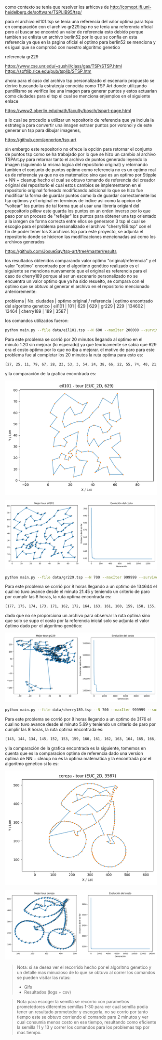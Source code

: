 como contexto se tenia que resolver los arhicovs de <http://comopt.ifi.uni-heidelberg.de/software/TSPLIB95/tsp/>

para el archivo eil101.tsp se tenia una referencia del valor optima para tspo en comparación con el archivo gr229.tsp no se tenia una referencia oficial pero al buscar se encontró un valor de referencia esto debido porque tambien se enlista un archivo berlin52 por lo que se confia en esta referencia ya que en la pagina oficial el optimo para berlin52 se menciona y es igual que se comprobó con nuestro algoritmo genetico

referencia gr229

<https://www.cse.unr.edu/~sushil/class/gas/TSP/STSP.html>
<https://softlib.rice.edu/pub/tsplib/STSP.htm>

ahora para el caso del archivo tsp personalizado el escenario propuesto se derivo buscando la estrategia conocida como TSP Art donde utilizando puntillismo se verifica lee una imagen para generar puntos y estos actuarian como ciudades para el tsp el cual se menciona enjemplos en el siguiente enlace

<https://www2.oberlin.edu/math/faculty/bosch/tspart-page.html>

a lo cual se procedio a utilizar un repositorio de referencia que ya incluía la estrategia para convertir una imagen extraer puntos por voronoi y de este generar un tsp para dibujar imagenes,

<https://github.com/apnorton/tsp-art>

sin embargo este repositorio no ofrece la opción para retornar el conjunto de puntos tsp como se ha trabajado por lo que se hizo un cambio al archivo TSPArt.py para retornar tanto el archivo de puntos generado leyendo la imagen (siguiendo la misma logica del repositorio original) y retornando tambien el conjunto de puntos optimo como referencia no es un optimo real es de referencia ya que no es matematico sino que es un optimo por Stipple + NN + cleanup hecho el cual se obtuvo tomando de referencia del creador original del repositorio el cual estos cambios se implementaron en el repositorio original forkeado modificando adicional lo que se hizo fue modificar la forma de guardar puntos como la de guardar correctamente los tsp optimos y el original en terminos de indice asi como la opcion de "voltear" los puntos de tal forma que al usar una libreria origianl del prepositorio pillow este guarda los puntos en un orden inverso por lo que paso por un proceso de "reflejar" los puntos para obtener una tsp orientado a la iamgen de forma correcta entre ellos se generaron 3 tsp el cual se escogio para el problema personalizado el archivo "cherry189.tsp" con el fin de poder tener los 3 archivos tsp para este proyecto, se adjunta el repositorio donde se hicieron las modificaciones mencionadas asi como los archivos generados

<https://github.com/JosueSay/tsp-art/tree/master/results>

los resultados obtenidos comparando valor optimo "original/referencia" y el valor "optimo" encontrado por el algoritmo genético realizado es el siguiente se menciona nuevamente que el original es referencia para el caso de cherry189 porque al ser un escenario personalizado no se encuentra un valor optimo que ya ha sido resuelto, se compara con el optimo que se obtuvo al generar el archivo en el repositorio mencionado anterioremente:

problema | No. ciudades |  optimo original / referencia | optimo encontrado del algoritmo genetico |
eil101   | 101 | 629 | 629 |
gr229   | 229 | 134602 | 13464 |
cherry189   | 189 | 3587 |

los comandos utilizados fueron:

```bash
python main.py --file data/eil101.tsp --N 600 --maxIter 200000 --survivors 0.15 --crossover 0.65 --mutation 0.20 --pc 1.0 --pm -1 --elitism 0.02 --k 3 --scx --twoOptProb 0.25 --stall 3000 --timeLimit 1200 --seed 11 --record --framesDir logs/eil101/frames --gifOut logs/eil101/eil101_tsp_optimal.gif --csv logs/eil101/eil101_seed11.csv --eaxFrac 0.15 --edgeLambda 0.15 --edgeTopFrac 0.30 --edgeFreqPeriod 200 --assortative --mem3OptSteps 4 --speciesPeriod 800 --speciesThresh 0.35 --speciesCullFrac 0.20 --catastropheFrac 0.20
```

Para este problema se corrió por 20 minutos llegando al optimo en el minuto 1.20 sin mejorar (lo esperado) ya que teoricamente se sabia que 629 era el costo optimo por lo que no iba a mejorar. el motivo de paro para este problema fue al completar los 20 minutos la ruta optima para esto es:

```bash
[27, 25, 11, 79, 67, 28, 23, 53, 3, 54, 24, 38, 66, 22, 55, 74, 40, 21, 73, 71, 72, 20, 39, 57, 12, 93, 94, 96, 86, 1, 56, 14, 42, 41, 13, 43, 37, 85, 15, 60, 84, 90, 99, 36, 97, 92, 91, 58, 98, 95, 5, 88, 51, 17, 82, 59, 4, 83, 16, 44, 7, 45, 46, 35, 48, 63, 62, 89, 31, 9, 61, 10, 18, 47, 81, 6, 87, 30, 69, 29, 19, 65, 64, 70, 34, 8, 50, 32, 80, 33, 77, 78, 2, 76, 75, 49, 0, 68, 26, 100, 52]
```

y la comparación de la grafica encontrada es:

![TSP Óptimo Eil101 Teórico](../images/optimo_ref/eil101_optimo_ref.png)

![TSP Óptimo Eil101 GA](../images/optimo_ga/eil101_seed11_optimo.png)

```bash
python main.py --file data/gr229.tsp --N 700 --maxIter 999999 --survivors 0.15 --crossover 0.55 --mutation 0.30 --pc 0.95 --pm -1 --elitism 0.02 --k 3 --scx --twoOptProb 0.15 --stall 999999 --timeLimit 28800 --seed 13 --record --framesDir logs/gr229/frames --gifOut logs/gr229/gr229_tsp_optimal.gif --csv logs/gr229/gr229_seed13.csv --eaxFrac 0.20 --edgeLambda 0.10 --edgeTopFrac 0.25 --edgeFreqPeriod 250 --mem3OptSteps 4 --speciesPeriod 700 --speciesThresh 0.38 --speciesCullFrac 0.25 --catastropheFrac 0.25
```

Para este problema se corrió por 8 horas llegando a un optimo de 134644 el cual no tuvo avance desde el minuto 21.45 y teniendo un criterio de paro por cumplir las 8 horas, la ruta optima encontrada es:

```bash
[177, 175, 174, 173, 171, 162, 172, 164, 163, 161, 160, 159, 158, 155, 156, 157, 203, 149, 154, 150, 153, 152, 151, 140, 139, 138, 141, 142, 143, 144, 145, 146, 147, 148, 204, 211, 210, 209, 208, 205, 206, 207, 212, 213, 214, 215, 219, 218, 216, 217, 226, 227, 228, 225, 224, 223, 222, 221, 220, 201, 202, 200, 199, 198, 197, 196, 186, 195, 194, 193, 191, 192, 190, 189, 188, 187, 49, 183, 45, 47, 46, 48, 43, 42, 44, 41, 40, 39, 38, 31, 30, 28, 27, 0, 1, 2, 3, 4, 5, 6, 7, 8, 9, 10, 18, 50, 51, 52, 54, 53, 57, 58, 59, 60, 61, 63, 64, 65, 62, 66, 67, 68, 70, 69, 71, 72, 77, 76, 75, 74, 73, 90, 89, 78, 79, 87, 88, 85, 84, 24, 83, 86, 80, 81, 82, 56, 55, 23, 22, 21, 20, 19, 17, 16, 15, 11, 12, 13, 14, 25, 26, 29, 32, 33, 37, 165, 124, 123, 109, 108, 107, 103, 104, 106, 105, 98, 97, 96, 95, 94, 36, 34, 35, 91, 92, 93, 99, 100, 101, 102, 111, 114, 117, 118, 120, 121, 122, 119, 115, 112, 116, 113, 110, 125, 126, 127, 128, 129, 130, 131, 137, 136, 135, 134, 133, 132, 170, 169, 168, 166, 167, 176, 178, 180, 179, 181, 182, 184, 185]
```

dado que no se proporciona un archivo para observar la ruta optima sino que solo se supo el costo por la referencia inicial solo se adjunta el valor óptimo dado por el algoritmo genético:

![TSP Óptimo Gr229 GA](../images/optimo_ga/gr229_seed13_optimo.png)

```bash
python main.py --file data/cherry189.tsp --N 700 --maxIter 999999 --survivors 0.15 --crossover 0.55 --mutation 0.30 --pc 0.95 --pm -1 --elitism 0.02 --k 3 --scx --twoOptProb 0.15 --stall 999999 --timeLimit 28800 --seed 13 --record --framesDir logs/chery189/frames --gifOut logs/chery189/chery189_tsp_optimal.gif --csv logs/chery189/chery189_seed13.csv --eaxFrac 0.20 --edgeLambda 0.10 --edgeTopFrac 0.25 --edgeFreqPeriod 250 --mem3OptSteps 4 --speciesPeriod 700 --speciesThresh 0.38 --speciesCullFrac 0.25 --catastropheFrac 0.25
```

Para este problema se corrió por 8 horas llegando a un optimo de 3176 el cual no tuvo avance desde el minuto 5.69 y teniendo un criterio de paro por cumplir las 8 horas, la ruta optima encontrada es:

```bash
[143, 144, 134, 145, 152, 153, 159, 160, 161, 162, 163, 164, 165, 166, 167, 168, 169, 154, 155, 140, 128, 118, 115, 109, 133, 135, 176, 141, 146, 156, 175, 177, 182, 185, 186, 187, 188, 183, 184, 180, 181, 179, 178, 170, 147, 136, 122, 110, 103, 98, 93, 97, 92, 91, 89, 88, 87, 86, 85, 81, 90, 96, 69, 70, 71, 51, 48, 44, 37, 15, 12, 9, 5, 3, 2, 1, 0, 4, 7, 6, 8, 10, 11, 13, 14, 16, 25, 27, 29, 30, 36, 42, 45, 53, 54, 61, 60, 55, 40, 43, 46, 47, 50, 68, 67, 65, 63, 64, 75, 80, 100, 102, 108, 107, 114, 117, 127, 126, 132, 131, 139, 130, 125, 121, 116, 113, 112, 84, 74, 62, 35, 24, 21, 20, 18, 17, 19, 23, 22, 26, 28, 32, 31, 33, 38, 56, 66, 73, 79, 82, 104, 111, 119, 123, 105, 101, 99, 94, 76, 72, 77, 58, 57, 52, 49, 34, 39, 41, 59, 78, 83, 95, 106, 120, 124, 138, 137, 129, 148, 157, 173, 174, 171, 172, 158, 149, 150, 142, 151]
```

y la comparación de la grafica encontrada es la siguiente, tomemos en cuenta que es la comparacion optima de referencia dado una version optima de NN + cleaup no es la optima matematica y la encontrada por el algoritmo genetico si lo es:

![TSP Óptimo Cherry189 Teórico](../images/optimo_ref/cherry189_optimo_ref.png)

![TSP Óptimo Cherry189 GA](../images/optimo_ga/cherry189_seed13_optimo.png)

> Nota: si se desea ver el recorrido hecho por el algoritmo genetico y un detalle mas minucioso de lo que se obtuvo al correr los comandos se pueden visitar las rutas:
>
> - Gifs
> - Resultados (logs + csv)

> Nota para escoger la semilla se recorrio con parametros prometedores diferentes semillas 1-30 para ver cual semilla podia tener un resultado prometedor y escogerla, no se corrio por tanto tiempo este se obtuvo corriendo el comando  para 2 minutos y ver cual consumia menos costo en ese tiempo, resultando como eficiente la semilla 11 y 13 y correr los comandos para los problemas tsp por mas tiempo.
